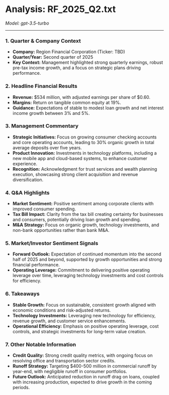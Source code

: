 # Analysis: RF_2025_Q2.txt

*Model: gpt-3.5-turbo*

---

### 1. Quarter & Company Context
- **Company:** Region Financial Corporation (Ticker: TBD)
- **Quarter/Year:** Second quarter of 2025
- **Key Context:** Management highlighted strong quarterly earnings, robust pre-tax income growth, and a focus on strategic plans driving performance.

### 2. Headline Financial Results
- **Revenue:** $534 million, with adjusted earnings per share of $0.60.
- **Margins:** Return on tangible common equity at 19%.
- **Guidance:** Expectations of stable to modest loan growth and net interest income growth between 3% and 5%.

### 3. Management Commentary
- **Strategic Initiatives:** Focus on growing consumer checking accounts and core operating accounts, leading to 30% organic growth in total average deposits over five years.
- **Product Innovation:** Investments in technology platforms, including a new mobile app and cloud-based systems, to enhance customer experience.
- **Recognition:** Acknowledgment for trust services and wealth planning execution, showcasing strong client acquisition and revenue diversification.

### 4. Q&A Highlights
- **Market Sentiment:** Positive sentiment among corporate clients with improved consumer spending.
- **Tax Bill Impact:** Clarity from the tax bill creating certainty for businesses and consumers, potentially driving loan growth and spending.
- **M&A Strategy:** Focus on organic growth, technology investments, and non-bank opportunities rather than bank M&A.

### 5. Market/Investor Sentiment Signals
- **Forward Outlook:** Expectation of continued momentum into the second half of 2025 and beyond, supported by growth opportunities and strong financial performance.
- **Operating Leverage:** Commitment to delivering positive operating leverage over time, leveraging technology investments and cost controls for efficiency.

### 6. Takeaways
- **Stable Growth:** Focus on sustainable, consistent growth aligned with economic conditions and risk-adjusted returns.
- **Technology Investments:** Leveraging new technology for efficiency, revenue growth, and customer service enhancements.
- **Operational Efficiency:** Emphasis on positive operating leverage, cost controls, and strategic investments for long-term value creation.

### 7. Other Notable Information
- **Credit Quality:** Strong credit quality metrics, with ongoing focus on resolving office and transportation sector credits.
- **Runoff Strategy:** Targeting $400-500 million in commercial runoff by year-end, with negligible runoff in consumer portfolios.
- **Future Outlook:** Anticipated reduction in runoff drag on loans, coupled with increasing production, expected to drive growth in the coming periods.